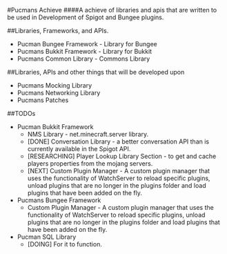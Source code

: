 #Pucmans Achieve
####A achieve of libraries and apis that are written to be used in Development of Spigot and Bungee plugins.

##Libraries, Frameworks, and APIs.
- Pucman Bungee Framework - Library for Bungee
- Pucmans Bukkit Framework - Library for Bukkit
- Pucmans Common Library - Commons Library

##Libraries, APIs and other things that will be developed upon
- Pucmans Mocking Library
- Pucmans Networking Library
- Pucmans Patches

##TODOs
- Pucman Bukkit Framework
  * NMS Library - net.minecraft.server library.
  * [DONE] Conversation Library - a better conversation API than is currently available in the Spigot API.
  * [RESEARCHING] Player Lookup Library Section - to get and cache players properties from the mojang servers.
  * [NEXT] Custom Plugin Manager - A custom plugin manager that uses the functionality of WatchServer to reload specific plugins, unload plugins that are no longer in the plugins folder and load plugins that have been added on the fly.
- Pucmans Bungee Framework
  * Custom Plugin Manager - A custom plugin manager that uses the functionality of WatchServer to reload specific plugins, unload plugins that are no longer in the plugins folder and load plugins that have been added on the fly.
- Pucman SQL Library
  * [DOING] For it to function.
